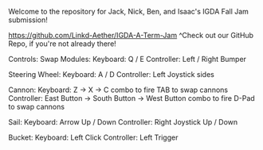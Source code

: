 Welcome to the repository for Jack, Nick, Ben, and Isaac's IGDA Fall Jam submission!

https://github.com/Linkd-Aether/IGDA-A-Term-Jam
^Check out our GitHub Repo, if you're not already there!

Controls:
Swap Modules:
    Keyboard: Q / E
    Controller: Left / Right Bumper

Steering Wheel:
    Keyboard: A / D
    Controller: Left Joystick sides

Cannon:
    Keyboard: Z -> X -> C combo to fire
              TAB to swap cannons
    Controller: East Button -> South Button -> West Button combo to fire
                D-Pad to swap cannons

Sail:
    Keyboard: Arrow Up / Down
    Controller: Right Joystick Up / Down

Bucket:
    Keyboard: Left Click
    Controller: Left Trigger